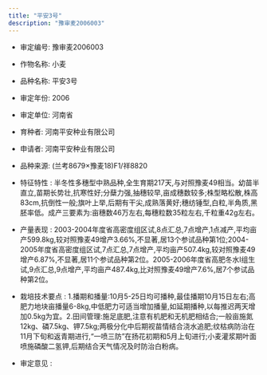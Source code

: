 ```yaml
---
title: "平安3号"
description: "豫审麦2006003"
---
```

* 审定编号:  豫审麦2006003

*  作物名称:  小麦

*  品种名称:  平安3号

*  审定年份:  2006

*  审定单位:  河南省

* 育种者:  河南平安种业有限公司

*  申请者:  河南平安种业有限公司

*  品种来源:  (兰考8679×豫麦18)F1/祥8820

*  特征特性 : 
半冬性多穗型中熟品种,全生育期217天,与对照豫麦49相当。幼苗半直立,苗期长势壮,抗寒性好;分蘖力强,抽穗较早,亩成穗数较多;株型略松散,株高83cm,抗倒性一般;旗叶上举,后期有干尖,成熟落黄好;穗纺锤型,白粒,半角质,黑胚率低。成产三要素为:亩穗数46万左右,每穗粒数35粒左右,千粒重42g左右。
 
*  产量表现 : 
2003-2004年度省高密度组区试,8点汇总,7点增产,1点减产,平均亩产599.8kg,较对照豫麦49增产3.66%,不显著,居13个参试品种第1位;2004-2005年度省高密度组区试,7点汇总,7点增产,平均亩产507.4kg,较对照豫麦49增产6.87%,不显著,居11个参试品种第2位。2005-2006年度省高肥冬水Ⅰ组生试,9点汇总,9点增产,平均亩产487.4kg,比对照豫麦49增产7.6%,居7个参试品种第2位。

*  栽培技术要点 : 
1.播期和播量:10月5-25日均可播种,最佳播期10月15日左右;高肥力地块亩播量6-8kg,中低肥力可适当增加播量,如延期播种,以每推迟两天增加0.5kg为宜。2.田间管理:施足底肥,注意有机肥和无机肥相结合;一般亩施氮12kg、磷7.5kg、钾7.5kg;两极分化中后期视苗情结合浇水追肥;纹枯病防治在11月下旬和返青期进行,“一喷三防”在扬花初期和5月上旬进行;小麦灌浆期叶面喷施磷酸二氢钾,后期结合天气情况及时防治白粉病。

*  审定意见 : 

